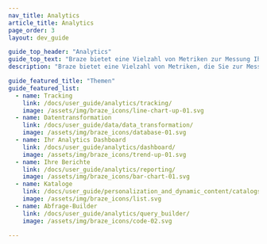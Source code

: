 ```yaml
---
nav_title: Analytics
article_title: Analytics
page_order: 3
layout: dev_guide

guide_top_header: "Analytics"
guide_top_text: "Braze bietet eine Vielzahl von Metriken zur Messung Ihrer Kampagnen-Performance. Außerdem bieten wir Ihnen zahlreiche Berichterstellungs- und Tracking-Funktionen, damit Sie die Zahlen erhalten, die Sie benötigen.<br><br>Nutzen Sie die Daten von Braze zur Ergänzung Ihrer Business-Intelligence- (BI) und Analytics-Bemühungen in anderen erstklassigen Berichtsplattformen mit <a href='/docs/user_guide/data_and_analytics/braze_currents/'>Currents</a>, einem Daten-Stream-Export-Tool, mit dem Ihr Team auf große Mengen granularer Kundendaten reagieren kann."
description: "Braze bietet eine Vielzahl von Metriken, die Sie zur Messung des Erfolgs Ihrer Kampagnen verwenden können. Außerdem bieten wir mehrere Berichterstellungs- und Tracking-Funktionen, um sicherzustellen, dass Sie die Zahlen erhalten, die Sie benötigen." 

guide_featured_title: "Themen"
guide_featured_list:
  - name: Tracking
    link: /docs/user_guide/analytics/tracking/
    image: /assets/img/braze_icons/line-chart-up-01.svg
  - name: Datentransformation
    link: /docs/user_guide/data/data_transformation/
    image: /assets/img/braze_icons/database-01.svg
  - name: Ihr Analytics Dashboard
    link: /docs/user_guide/analytics/dashboard/
    image: /assets/img/braze_icons/trend-up-01.svg
  - name: Ihre Berichte
    link: /docs/user_guide/analytics/reporting/
    image: /assets/img/braze_icons/bar-chart-01.svg
  - name: Kataloge
    link: /docs/user_guide/personalization_and_dynamic_content/catalogs/
    image: /assets/img/braze_icons/list.svg
  - name: Abfrage-Builder
    link: /docs/user_guide/analytics/query_builder/
    image: /assets/img/braze_icons/code-02.svg

---
```

<br><br>
